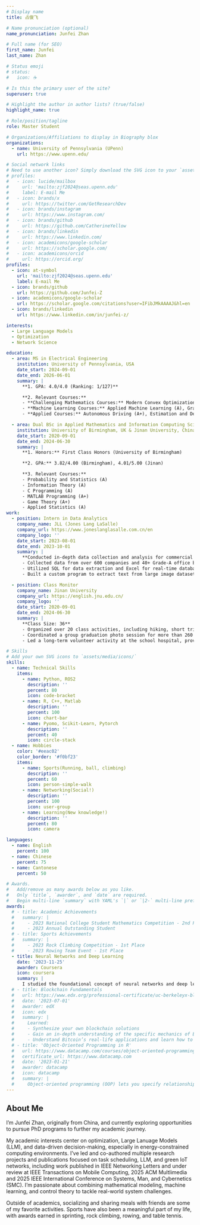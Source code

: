 ```yaml
---
# Display name
title: 占俊飞

# Name pronunciation (optional)
name_pronunciation: Junfei Zhan

# Full name (for SEO)
first_name: Junfei
last_name: Zhan

# Status emoji
# status:
#   icon: ☕️

# Is this the primary user of the site?
superuser: true

# Highlight the author in author lists? (true/false)
highlight_name: true

# Role/position/tagline
role: Master Student

# Organizations/Affiliations to display in Biography blox
organizations:
  - name: University of Pennsylvania (UPenn)
    url: https://www.upenn.edu/

# Social network links
# Need to use another icon? Simply download the SVG icon to your `assets/media/icons/` folder.
# profiles:
#   - icon: lucide/mailbox
#     url: 'mailto:zjf2024@seas.upenn.edu'
#     label: E-mail Me
#   - icon: brands/x
#     url: https://twitter.com/GetResearchDev
#   - icon: brands/instagram
#     url: https://www.instagram.com/
#   - icon: brands/github
#     url: https://github.com/CatherineYellow
#   - icon: brands/linkedin
#     url: https://www.linkedin.com/
#   - icon: academicons/google-scholar
#     url: https://scholar.google.com/
#   - icon: academicons/orcid
#     url: https://orcid.org/
profiles:
  - icon: at-symbol
    url: 'mailto:zjf2024@seas.upenn.edu'
    label: E-mail Me
  - icon: brands/github
    url: https://github.com/Junfei-Z
  - icon: academicons/google-scholar
    url: https://scholar.google.com/citations?user=IFibJMkAAAAJ&hl=en
  - icon: brands/linkedin
    url: https://www.linkedin.com/in/junfei-z/

interests:
  - Large Language Models
  - Optimization
  - Network Science

education:
  - area: MS in Electrical Engineering
    institution: University of Pennsylvania, USA
    date_start: 2024-09-01
    date_end: 2026-06-01
    summary: |
      **1. GPA: 4.0/4.0 (Ranking: 1/127)**

      **2. Relevant Courses:**
      - **Challenging Mathematics Courses:** Modern Convex Optimization (A+), Linear System Theory (A)
      - **Machine Learning Courses:** Applied Machine Learning (A), Graph Neural Network (A)
      - **Applied Courses:** Autonomous Driving (A+), Estimation and Detection Theory (A+)

  - area: Dual BSc in Applied Mathematics and Information Computing Science
    institution: University of Birmingham, UK & Jinan University, China
    date_start: 2020-09-01
    date_end: 2024-06-30
    summary: |
      **1. Honors:** First Class Honors (University of Birmingham)

      **2. GPA:** 3.82/4.00 (Birmingham), 4.01/5.00 (Jinan)

      **3. Relevant Courses:**
      - Probability and Statistics (A)
      - Information Theory (A)
      - C Programming (A)
      - MATLAB Programming (A+)
      - Game Theory (A+)
      - Applied Statistics (A)
work:
  - position: Intern in Data Analytics
    company_name: JLL (Jones Lang LaSalle)
    company_url: https://www.joneslanglasalle.com.cn/en
    company_logo: ''
    date_start: 2023-08-01
    date_end: 2023-10-01
    summary: |
      **Conducted in-depth data collection and analysis for commercial real estate.**
      - Collected data from over 600 companies and 40+ Grade-A office buildings through on-site surveys, focusing on tenants, vacancy rates, and performance metrics.
      - Utilized SQL for data extraction and Excel for real-time database updates, ensuring accuracy and consistency.
      - Built a custom program to extract text from large image datasets and automate text file organization, significantly improving workflow efficiency.

  - position: Class Monitor
    company_name: Jinan University
    company_url: https://english.jnu.edu.cn/
    company_logo: ''
    date_start: 2020-09-01
    date_end: 2024-06-30
    summary: |
      **Class Size: 36**
      - Organized over 20 class activities, including hiking, short trips, and experience-sharing sessions with seniors.
      - Coordinated a group graduation photo session for more than 260 students across the college.
      - Led a long-term volunteer activity at the school hospital, providing patient directions for 200 service hours.

# Skills
# Add your own SVG icons to `assets/media/icons/`
skills:
  - name: Technical Skills
    items:
      - name: Python, ROS2
        description: ''
        percent: 80
        icon: code-bracket
      - name: R, C++, Matlab
        description: ''
        percent: 100
        icon: chart-bar
      - name: Pyomo, Scikit-Learn, Pytorch
        description: ''
        percent: 40
        icon: circle-stack
  - name: Hobbies
    color: '#eeac02'
    color_border: '#f0bf23'
    items:
      - name: Sports(Running, ball, climbing)
        description: ''
        percent: 60
        icon: person-simple-walk
      - name: Networking(Social!)
        description: ''
        percent: 100
        icon: user-group
      - name: Learning(New knowledge!)
        description: ''
        percent: 80
        icon: camera

languages:
  - name: English
    percent: 100
  - name: Chinese
    percent: 75
  - name: Cantonese
    percent: 50

# Awards.
#   Add/remove as many awards below as you like.
#   Only `title`, `awarder`, and `date` are required.
#   Begin multi-line `summary` with YAML's `|` or `|2-` multi-line prefix and indent 2 spaces below.
awards:
  # - title: Academic Achievements
  #   summary: |
  #     - 2023 National College Student Mathematics Competition - 2nd Prize in Guangdong Province
  #     - 2023 Annual Outstanding Student
  # - title: Sports Achievements
  #   summary: |
  #     - 2023 Rock Climbing Competition - 1st Place
  #     - 2023 Rowing Team Event - 1st Place
  - title: Neural Networks and Deep Learning
    date: '2023-11-25'
    awarder: Coursera
    icon: coursera
    summary: |
      I studied the foundational concept of neural networks and deep learning. By the end, I was familiar with the significant technological trends driving the rise of deep learning; build, train, and apply fully connected deep neural networks; implement efficient (vectorized) neural networks; identify key parameters in a neural network’s architecture; and apply deep learning to your own applications.
  # - title: Blockchain Fundamentals
  #   url: https://www.edx.org/professional-certificate/uc-berkeleyx-blockchain-fundamentals
  #   date: '2023-07-01'
  #   awarder: edX
  #   icon: edx
  #   summary: |
  #     Learned:
  #     - Synthesize your own blockchain solutions
  #     - Gain an in-depth understanding of the specific mechanics of Bitcoin
  #     - Understand Bitcoin’s real-life applications and learn how to attack and destroy Bitcoin, Ethereum, smart contracts and Dapps, and alternatives to Bitcoin’s Proof-of-Work consensus algorithm
  # - title: 'Object-Oriented Programming in R'
  #   url: https://www.datacamp.com/courses/object-oriented-programming-with-s3-and-r6-in-r
  #   certificate_url: https://www.datacamp.com
  #   date: '2023-01-21'
  #   awarder: datacamp
  #   icon: datacamp
  #   summary: |
  #     Object-oriented programming (OOP) lets you specify relationships between functions and the objects that they can act on, helping you manage complexity in your code. This is an intermediate level course, providing an introduction to OOP, using the S3 and R6 systems. S3 is a great day-to-day R programming tool that simplifies some of the functions that you write. R6 is especially useful for industry-specific analyses, working with web APIs, and building GUIs.
---
```


## About Me

I’m Junfei Zhan, originally from China, and currently exploring opportunities to pursue PhD programs to further my academic journey.

My academic interests center on optimization, Large Lanuage Models (LLM), and data-driven decision-making, especially in energy-constrained computing environments. I’ve led and co-authored multiple research projects and publications focused on task scheduling, LLM, and green IoT networks, including work published in IEEE Networking Letters and under review at IEEE Transactions on Mobile Computing, 2025 ACM Multlimedia and 2025 IEEE International Conference on Systems, Man, and Cybernetics (SMC). I’m passionate about combining mathematical modeling, machine learning, and control theory to tackle real-world system challenges.

Outside of academics, socializing and sharing meals with friends are some of my favorite activities. Sports have also been a meaningful part of my life, with awards earned in sprinting, rock climbing, rowing, and table tennis.
